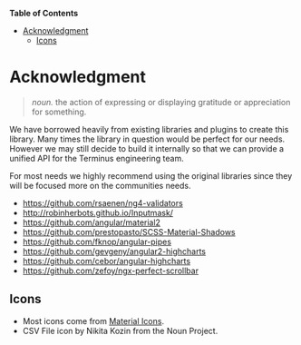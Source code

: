 <!-- START doctoc generated TOC please keep comment here to allow auto update -->
<!-- DON'T EDIT THIS SECTION, INSTEAD RE-RUN doctoc TO UPDATE -->
**Table of Contents**

- [Acknowledgment](#acknowledgment)
  - [Icons](#icons)

<!-- END doctoc generated TOC please keep comment here to allow auto update -->


# Acknowledgment

> _noun._ the action of expressing or displaying gratitude or appreciation for something.


We have borrowed heavily from existing libraries and plugins to create this library. Many times the
library in question would be perfect for our needs. However we may still decide to build it
internally so that we can provide a unified API for the Terminus engineering team.

For most needs we highly recommend using the original libraries since they will be focused
more on the communities needs.

- https://github.com/rsaenen/ng4-validators
- http://robinherbots.github.io/Inputmask/
- https://github.com/angular/material2
- https://github.com/prestopasto/SCSS-Material-Shadows
- https://github.com/fknop/angular-pipes
- https://github.com/gevgeny/angular2-highcharts
- https://github.com/cebor/angular-highcharts
- https://github.com/zefoy/ngx-perfect-scrollbar


## Icons

- Most icons come from [Material Icons]().
- CSV File icon by Nikita Kozin from the Noun Project.
